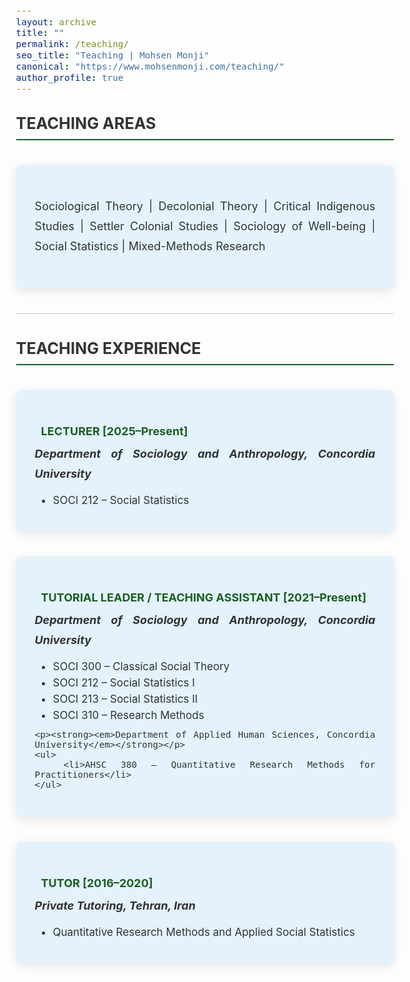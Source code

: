 ```yaml
---
layout: archive
title: ""
permalink: /teaching/
seo_title: "Teaching | Mohsen Monji"
canonical: "https://www.mohsenmonji.com/teaching/"
author_profile: true
---
```


<style>
  body {
    font-size: 1.05em;
  }
  h2 {
    border-bottom: 2px solid #1B5E20;
    font-weight: bold;
    padding-bottom: 10px;
    margin-top: 30px;
    color: #333;
    text-transform: uppercase;
  }
  .teaching-section {
    margin-bottom: 40px;
  }
  .teaching-card {
    border-radius: 8px;
    padding: 30px;
    margin: 40px auto;
    color: #333333;
    box-shadow: 0px 4px 15px rgba(0, 0, 0, 0.1);
    background-color: #E3F2FD;
    text-align: justify;
    max-width: 850px;
  }
  .teaching-card h4 {
    font-weight: 700;
    font-size: 18px; /* slightly smaller than before */
    margin-bottom: 10px;
    color: #1B5E20;
  }
  .teaching-card p {
    font-size: 18px;
    line-height: 1.8;
    color: #333;
    margin: 5px 0 15px 0;
  }
  .teaching-card p strong em {
    font-style: italic;
    font-weight: 700; /* ensures bold+italic together */
  }
  .icon {
    margin-right: 10px;
    color: #1B5E20;
  }
  .section-divider {
    border: 0;
    height: 1px;
    background: #cccccc;
    margin: 40px 0;
  }
  ul {
    font-size: 17px;
    color: #333;
    margin-top: 5px;
    margin-bottom: 10px;
  }
  ul li {
    margin-bottom: 6px;
  }
</style>

<!-- CARD 1: TEACHING AREAS -->
<div class="teaching-section">
  <h2>TEACHING AREAS</h2>
  <div class="teaching-card">
    <p style="font-size:18px; color:#333; text-align:justify; line-height:1.8; margin:20px 0;">
      Sociological Theory | Decolonial Theory | Critical Indigenous Studies | Settler Colonial Studies | Sociology of Well-being | Social Statistics | Mixed-Methods Research
    </p>
  </div>
</div>

<hr class="section-divider">

<!-- CARD 2: TEACHING EXPERIENCE -->
<div class="teaching-section">
  <h2>TEACHING EXPERIENCE</h2>

  <div class="teaching-card">
    <h4><i class="fas fa-chalkboard-teacher icon"></i> LECTURER [2025–Present]</h4>
    <p><strong><em>Department of Sociology and Anthropology, Concordia University</em></strong></p>
    <ul>
      <li>SOCI 212 – Social Statistics</li>
    </ul>
  </div>

  <div class="teaching-card">
    <h4><i class="fas fa-chalkboard icon"></i> TUTORIAL LEADER / TEACHING ASSISTANT [2021–Present]</h4>
    <p><strong><em>Department of Sociology and Anthropology, Concordia University</em></strong></p>
    <ul>
      <li>SOCI 300 – Classical Social Theory</li>
      <li>SOCI 212 – Social Statistics I</li>
      <li>SOCI 213 – Social Statistics II</li>
      <li>SOCI 310 – Research Methods</li>
    </ul>

    <p><strong><em>Department of Applied Human Sciences, Concordia University</em></strong></p>
    <ul>
      <li>AHSC 380 – Quantitative Research Methods for Practitioners</li>
    </ul>
  </div>

  <div class="teaching-card">
    <h4><i class="fas fa-user-graduate icon"></i> TUTOR [2016–2020]</h4>
    <p><strong><em>Private Tutoring, Tehran, Iran</em></strong></p>
    <ul>
      <li>Quantitative Research Methods and Applied Social Statistics</li>
    </ul>
  </div>
</div>
